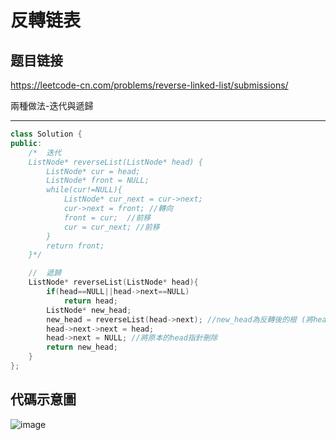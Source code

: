 # 反轉链表

## 题目链接

https://leetcode-cn.com/problems/reverse-linked-list/submissions/


兩種做法-迭代與遞歸  

    
---------------------------------------

```cpp
class Solution {
public:
    /*  迭代
    ListNode* reverseList(ListNode* head) {
        ListNode* cur = head;
        ListNode* front = NULL;
        while(cur!=NULL){
            ListNode* cur_next = cur->next;
            cur->next = front; //轉向
            front = cur;  //前移
            cur = cur_next; //前移
        }
        return front;
    }*/

    //  遞歸
    ListNode* reverseList(ListNode* head){
        if(head==NULL||head->next==NULL)
            return head;
        ListNode* new_head;
        new_head = reverseList(head->next); //new_head為反轉後的根 (將head加入子調用完成後的結果，完成整個鏈的反轉，同時使new_head是新的根)
        head->next->next = head;
        head->next = NULL; //將原本的head指針刪除
        return new_head;
    }
};
```
代碼示意圖
---------------------------------------
![image](https://github.com/raychang0901/LeetcodeCN-/blob/master/img/reverse_list.jpg)














